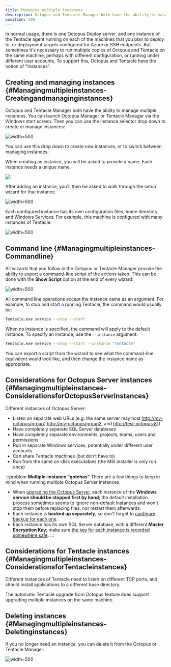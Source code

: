 ```yaml
---
title: Managing multiple instances
description: Octopus and Tentacle Manager both have the ability to manage multiple instances. 
position: 200
---
```


In normal usage, there is one Octopus Deploy server, and one instance of the Tentacle agent running on each of the machines that you plan to deploy to, or deployment targets configured for Azure or SSH endpoints. But sometimes it's necessary to run multiple copies of Octopus and Tentacle on the same machine, perhaps with different configuration, or running under different user accounts. To support this, Octopus and Tentacle have the notion of "Instances".

## Creating and managing instances {#Managingmultipleinstances-Creatingandmanaginginstances}

Octopus and Tentacle Manager both have the ability to manage multiple instances. You can launch Octopus Manager or Tentacle Manager via the Windows start screen. Then you can use the instance selector drop down to create or manage instances:

![](/docs/images/3048137/3278042.png "width=500")

You can use this drop down to create new instances, or to switch between managing instances.

When creating an instance, you will be asked to provide a name. Each instance needs a unique name.

![](/docs/images/3048137/3278041.png)

After adding an instance, you'll then be asked to walk through the setup wizard for that instance.

![](/docs/images/3048137/3278040.png "width=500")

Each configured instance has its own configuration files, home directory and Windows Services. For example, this machine is configured with many instances of Tentacle:

![](/docs/images/3048137/3278043.png "width=500")

## Command line {#Managingmultipleinstances-Commandline}

All wizards that you follow in the Octopus or Tentacle Manager provide the ability to export a command-line script of the actions taken. This can be done with the **Show Script** option at the end of every wizard:

![](/docs/images/3048137/3278039.png "width=500")

All command line operations accept the instance name as an argument. For example, to stop and start a running Tentacle, the command would usually be:

```bash
Tentacle.exe service --stop --start
```

When no instance is specified, the command will apply to the default instance. To specify an instance, use the `--instance` argument:

```bash
Tentacle.exe service --stop --start --instance "Tentacle"
```

You can export a script from the wizard to see what the command-line equivalent would look like, and then change the instance name as appropriate.

## Considerations for Octopus Server instances {#Managingmultipleinstances-ConsiderationsforOctopusServerinstances}

Different instances of Octopus Server:

- Listen on separate web URLs (e.g. the same server may host [http://my-octopus/group1,](http://my-octopus/group1,)[http://my-octopus/group2,](http://my-octopus/group2,) and [http://test-octopus:81](http://test-octopus:81/))
- Have completely separate SQL Server databases
- Have completely separate environments, projects, teams, users and permissions
- Run in separate Windows services, potentially under different user accounts
- Can share Tentacle machines (but don't have to)
- Run from the same on-disk executables (the MSI installer is only run once)

:::problem
**Multiple-instance &quot;gotchas&quot;**
There are a few things to keep in mind when running multiple Octopus Server instances.

- When [upgrading the Octopus Server](/docs/administration/upgrading/index.md), each instance of the **Windows service should be stopped first by hand**; the default installation process sometimes seems to ignore non-default instances and won't stop them before replacing files, nor restart them afterwards.
- Each instance is **backed up separately**, so don't forget to [configure backup for each one](/docs/administration/backup-and-restore.md).
- Each instance has its own SQL Server database, with a different **Master Encryption Key**; make sure [the key for each instance is recorded somewhere safe](/docs/reference/security-and-encryption.md).
:::

## Considerations for Tentacle instances {#Managingmultipleinstances-ConsiderationsforTentacleinstances}

Different instances of Tentacle need to listen on different TCP ports, and should install applications to a different base directory.

The automatic Tentacle upgrade from Octopus feature does support upgrading multiple instances on the same machine.

## Deleting instances {#Managingmultipleinstances-Deletinginstances}

If you no longer need an instance, you can delete it from the Octopus or Tentacle Manager.

![](/docs/images/3048137/3278038.png "width=500")
